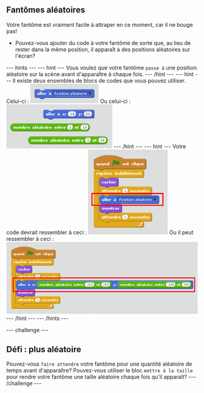 ## Fantômes aléatoires

Votre fantôme est vraiment facile à attraper en ce moment, car il ne bouge pas!

+ Pouvez-vous ajouter du code à votre fantôme de sorte que, au lieu de rester dans la même position, il apparaît à des positions aléatoires sur l'écran?

\--- hints \--- \--- hint \--- Vous voulez que votre fantôme `passe à` une position aléatoire sur la scène avant d'apparaître à chaque fois. \--- /hint \--- \--- hint \--- Il existe deux ensembles de blocs de codes que vous pouvez utiliser. Celui-ci : ![screenshot](images/ghost-random-blocks-1.png) Ou celui-ci : ![screenshot](images/ghost-random-blocks-2.png) \--- /hint \--- \--- hint \--- Votre code devrait ressembler à ceci : ![screenshot](images/ghost-random-code-1.png) Ou il peut ressembler à ceci : ![screenshot](images/ghost-random-code-2.png) \--- /hint \--- \--- /hints \---

\--- challenge \---

## Défi : plus aléatoire

Pouvez-vous `faire attendre` votre fantôme pour une quantité aléatoire de temps avant d'apparaître? Pouvez-vous utiliser le bloc `mettre à la taille` pour rendre votre fantôme une taille aléatoire chaque fois qu'il apparaît? \--- /challenge \---
